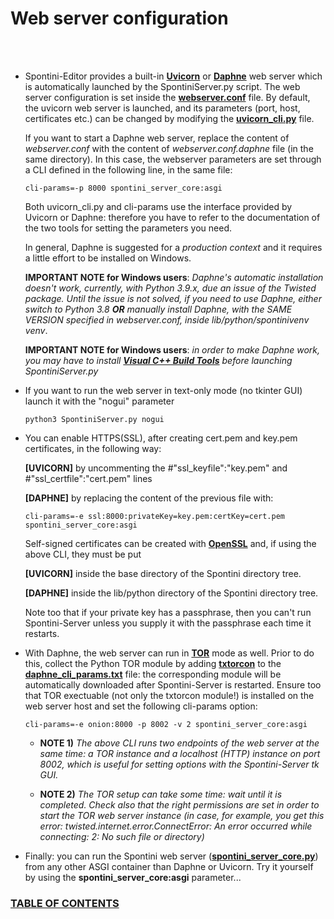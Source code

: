 <!--
Created (20/11/2020) by Paolo-Prete.
This file is part of Spontini-Editor project.

Spontini-Editor is free software: you can redistribute it and/or modify
it under the terms of the GNU General Public License as published by
the Free Software Foundation, either version 3 of the License, or
(at your option) any later version.
Spontini-Editor is distributed in the hope that it will be useful,
but WITHOUT ANY WARRANTY; without even the implied warranty of
MERCHANTABILITY or FITNESS FOR A PARTICULAR PURPOSE.  See the
GNU General Public License for more details.

You should have received a copy of the GNU General Public License
along with Spontini-Editor. If not, see <http://www.gnu.org/licenses/>.
-->

# Web server configuration
<br></br>

  * Spontini-Editor provides a built-in **[Uvicorn](https://www.uvicorn.org/)** or **[Daphne](https://github.com/django/daphne)** web server which is automatically launched by the SpontiniServer.py script. The web server configuration is set inside the **[webserver.conf](../lib/python/webserver.conf)** file. By default, the uvicorn web server is launched, and its parameters (port, host, certificates etc.) can be changed by modifying the **[uvicorn_cli.py](../lib/python/uvicorn_cli.py)** file.
  
    If you want to start a Daphne web server, replace the content of *webserver.conf* with the content of *webserver.conf.daphne* file (in the same directory). In this case, the webserver parameters are set through a CLI defined in the following line, in the same file:

    ```
    cli-params=-p 8000 spontini_server_core:asgi
    ``` 
    Both uvicorn_cli.py and cli-params use the interface provided by Uvicorn or Daphne: therefore you have to refer to the documentation of the two tools for setting 
    the parameters you need.
    
    In general, Daphne is suggested for a *production context* and it requires a little effort to be installed on Windows.
        
    **IMPORTANT NOTE for Windows users**: *Daphne's automatic installation doesn't work, currently, with Python 3.9.x, due an issue of the Twisted package. Until the issue is not solved, if you need to use Daphne, either switch to Python 3.8 **OR** manually install Daphne, with the SAME VERSION specified in webserver.conf, inside lib/python/spontinivenv venv*.
        
    **IMPORTANT NOTE for Windows users**: *in order to make Daphne work, you may have to install **[Visual C++ Build Tools](https://visualstudio.microsoft.com/thank-you-downloading-visual-studio/?sku=BuildTools&rel=16)** before launching SpontiniServer.py*
      
  * If you want to run the web server in text-only mode (no tkinter GUI) launch it with the "nogui" parameter
  
    ```
    python3 SpontiniServer.py nogui
    ```
  
  * You can enable HTTPS(SSL), after creating cert.pem and key.pem certificates, in the following way:
  
    **[UVICORN]** by uncommenting the #"ssl_keyfile":"key.pem" and #"ssl_certfile":"cert.pem" lines
  
    **[DAPHNE]** by replacing the content of the previous file with:

    ``` 
    cli-params=-e ssl:8000:privateKey=key.pem:certKey=cert.pem spontini_server_core:asgi
    ``` 
    
    Self-signed certificates can be created with **[OpenSSL](www.openssl.org)** and, if using the above CLI, they must be put 
    
    **[UVICORN]** inside the base directory of the Spontini directory tree. 
    
    **[DAPHNE]** inside the lib/python directory of the Spontini directory tree. 
    
    Note too that if your private key has a passphrase, then you can't run Spontini-Server unless you supply it with the passphrase each time it restarts.
  
  * With Daphne, the web server can run in **[TOR](https://www.torproject.org/)** mode as well. Prior to do this, collect the Python TOR module by adding **[txtorcon](https://pypi.org/project/txtorcon/)** to the **[daphne_cli_params.txt](../lib/python/requirements.txt)** file: the corresponding module will be automatically downloaded after Spontini-Server is restarted. Ensure too that TOR exectuable (not only the txtorcon module!) is installed on the web server host and set the following cli-params option:


    ``` 
    cli-params=-e onion:8000 -p 8002 -v 2 spontini_server_core:asgi

    ``` 
    * **NOTE 1)** *The above CLI runs two endpoints of the web server at the same time: a TOR instance and a localhost (HTTP) instance on port 8002, which is useful for setting options with the Spontini-Server tk GUI.*
    
    * **NOTE 2)** *The TOR setup can take some time: wait until it is completed. Check also that the right permissions are set in order to start the TOR web server instance (in case, for example, you get this error: twisted.internet.error.ConnectError: An error occurred while connecting: 2: No such file or directory)*
    
  * Finally: you can run the Spontini web server (**[spontini_server_core.py](../lib/python/spontini_server_core.py)**) from any other ASGI container than Daphne or Uvicorn. Try it yourself by using the **spontini_server_core:asgi** parameter...



### [TABLE OF CONTENTS](toc.md)
